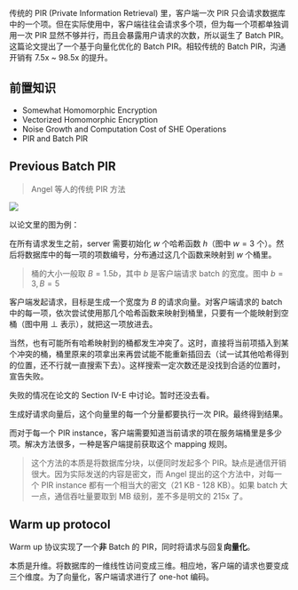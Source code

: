 传统的 PIR (Private Information Retrieval) 里，客户端一次 PIR 只会请求数据库中的一个项。但在实际使用中，客户端往往会请求多个项，但为每一个项都单独调用一次 PIR 显然不够并行，而且会暴露用户请求的次数，所以诞生了 Batch PIR。这篇论文提出了一个基于向量化优化的 Batch PIR。相较传统的 Batch PIR，沟通开销有 7.5x ~ 98.5x 的提升。

## 前置知识

- Somewhat Homomorphic Encryption
- Vectorized Homomorphic Encryption
- Noise Growth and Computation Cost of SHE Operations
- PIR and Batch PIR

## Previous Batch PIR

> Angel 等人的传统 PIR 方法

![](https://runzblog.oss-cn-hangzhou.aliyuncs.com/postimg/202501271758248.png)

以论文里的图为例：

在所有请求发生之前，server 需要初始化 $w$ 个哈希函数 $h$（图中 $w=3$ 个）。然后将数据库中的每一项的项数编号，分布通过这几个函数来映射到 $w$ 个桶里。

> 桶的大小一般取 $B=1.5b$，其中 $b$ 是客户端请求 batch 的宽度。图中 $b=3, B=5$

客户端发起请求，目标是生成一个宽度为 $B$ 的请求向量。对客户端请求的 batch 中的每一项，依次尝试使用那几个哈希函数来映射到桶里，只要有一个能映射到空桶（图中用 $\perp$ 表示），就把这一项放进去。

当然，也有可能所有哈希映射到的桶都发生冲突了。这时，直接将当前项插入到某个冲突的桶，桶里原来的项拿出来再尝试能不能重新插回去（试一试其他哈希得到的位置，还不行就一直搜索下去）。这样搜索一定次数还是没找到合适的位置时，宣告失败。

失败的情况在论文的 Section IV-E 中讨论。暂时还没去看。

生成好请求向量后，这个向量里的每一个分量都要执行一次 PIR。最终得到结果。

而对于每一个 PIR instance，客户端需要知道当前请求的项在服务端桶里是多少项。解决方法很多，一种是客户端提前获取这个 mapping 规则。

> 这个方法的本质是将数据库分块，以便同时发起多个 PIR。缺点是通信开销很大。因为实际发送的内容是密文，而 Angel 提出的这个方法中，对每一个 PIR instance 都有一个相当大的密文（21 KB - 128 KB）。如果 batch 大一点，通信吞吐量要取到 MB 级别，差不多是明文的 215x 了。

## Warm up protocol

Warm up 协议实现了一个**非** Batch 的 PIR，同时将请求与回复**向量化**。

本质是升维。将数据库的一维线性访问变成三维。相应地，客户端的请求也要变成三个维度。为了向量化，客户端请求进行了 one-hot 编码。

